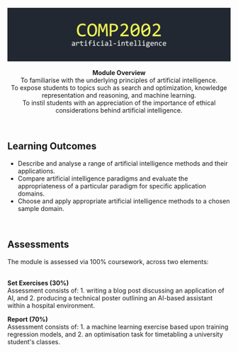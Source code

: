 ![title image](https://github.com/ORG4N/artificial-intelligence/blob/main/docs/images/2002.png)

<p align="center"><strong>Module Overview</strong>
<br>
To familiarise with the underlying principles of artificial intelligence. <br> To expose students to topics such as search and optimization, knowledge representation and reasoning, and machine learning. <br> To instil students with an appreciation of the importance of ethical considerations behind artificial intelligence.
</p>
<br/>

<h2>Learning Outcomes</h2>

- Describe and analyse a range of artificial intelligence methods and their applications.
- Compare artificial intelligence paradigms and evaluate the appropriateness of a particular paradigm for specific application domains.
- Choose and apply appropriate artificial intelligence methods to a chosen sample domain.

<br>

<h2>Assessments</h2>
The module is assessed via 100% coursework, across two elements:

<br>
<br>

<b> Set Exercises (30%) </b>
<br>
Assessment consists of: 1. writing a blog post discussing an application of AI, and 2. producing a technical poster outlining an AI-based assistant within a hospital environment.

<b> Report (70%) </b>
<br>
Assessment consists of: 1. a machine learning exercise based upon training regression models, and 2. an optimisation task for timetabling a university student's classes.
